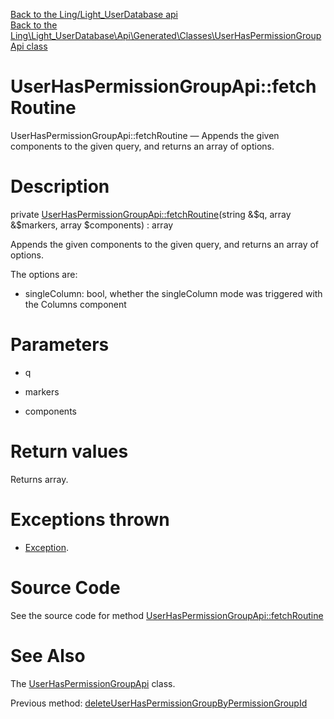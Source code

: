 [Back to the Ling/Light_UserDatabase api](https://github.com/lingtalfi/Light_UserDatabase/blob/master/doc/api/Ling/Light_UserDatabase.md)<br>
[Back to the Ling\Light_UserDatabase\Api\Generated\Classes\UserHasPermissionGroupApi class](https://github.com/lingtalfi/Light_UserDatabase/blob/master/doc/api/Ling/Light_UserDatabase/Api/Generated/Classes/UserHasPermissionGroupApi.md)


UserHasPermissionGroupApi::fetchRoutine
================



UserHasPermissionGroupApi::fetchRoutine — Appends the given components to the given query, and returns an array of options.




Description
================


private [UserHasPermissionGroupApi::fetchRoutine](https://github.com/lingtalfi/Light_UserDatabase/blob/master/doc/api/Ling/Light_UserDatabase/Api/Generated/Classes/UserHasPermissionGroupApi/fetchRoutine.md)(string &$q, array &$markers, array $components) : array




Appends the given components to the given query, and returns an array of options.

The options are:

- singleColumn: bool, whether the singleColumn mode was triggered with the Columns component




Parameters
================


- q

    

- markers

    

- components

    


Return values
================

Returns array.


Exceptions thrown
================

- [Exception](http://php.net/manual/en/class.exception.php).&nbsp;







Source Code
===========
See the source code for method [UserHasPermissionGroupApi::fetchRoutine](https://github.com/lingtalfi/Light_UserDatabase/blob/master/Api/Generated/Classes/UserHasPermissionGroupApi.php#L351-L398)


See Also
================

The [UserHasPermissionGroupApi](https://github.com/lingtalfi/Light_UserDatabase/blob/master/doc/api/Ling/Light_UserDatabase/Api/Generated/Classes/UserHasPermissionGroupApi.md) class.

Previous method: [deleteUserHasPermissionGroupByPermissionGroupId](https://github.com/lingtalfi/Light_UserDatabase/blob/master/doc/api/Ling/Light_UserDatabase/Api/Generated/Classes/UserHasPermissionGroupApi/deleteUserHasPermissionGroupByPermissionGroupId.md)<br>

